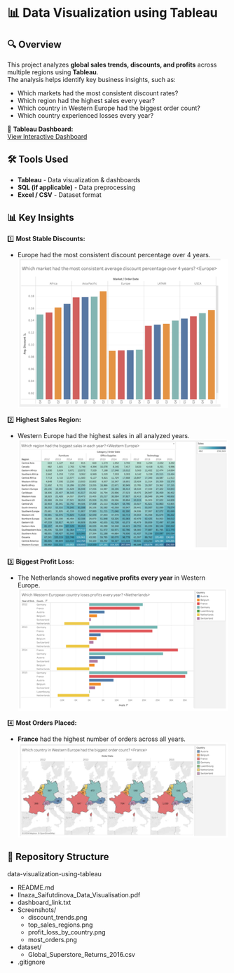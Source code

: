 # 📊 Data Visualization using Tableau

## 🔍 Overview
This project analyzes **global sales trends, discounts, and profits** across multiple regions using **Tableau**.  
The analysis helps identify key business insights, such as:
- Which markets had the most consistent discount rates?
- Which region had the highest sales every year?
- Which country in Western Europe had the biggest order count?
- Which country experienced losses every year?

🔗 **Tableau Dashboard:**  
[View Interactive Dashboard](https://prod-uk-a.online.tableau.com/#/site/ilnazasaifutdinova96b55ad75d/workbooks/1107978?:origin=card_share_link)  

## 🛠️ Tools Used
- **Tableau** - Data visualization & dashboards  
- **SQL (if applicable)** - Data preprocessing  
- **Excel / CSV** - Dataset format  

## 📊 Key Insights
1️⃣ **Most Stable Discounts:**  
   - Europe had the most consistent discount percentage over 4 years.
![Discount Trends](Screenshots/discount_trends.png)

2️⃣ **Highest Sales Region:**  
   - Western Europe had the highest sales in all analyzed years.
![Top Sales Regions](Screenshots/top_sales_regions.png)

3️⃣ **Biggest Profit Loss:**  
   - The Netherlands showed **negative profits every year** in Western Europe.
![Profit Loss](Screenshots/profit_loss_by_country.png)

4️⃣ **Most Orders Placed:**  
   - **France** had the highest number of orders across all years.
![Most Orders](Screenshots/most_orders.png)

## 📂 Repository Structure

data-visualization-using-tableau
- README.md
- Ilnaza_Saifutdinova_Data_Visualisation.pdf
- dashboard_link.txt
- Screenshots/
  - discount_trends.png
  - top_sales_regions.png
  - profit_loss_by_country.png
  - most_orders.png
- dataset/
  - Global_Superstore_Returns_2016.csv
- .gitignore

